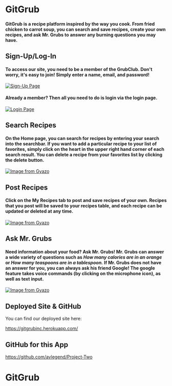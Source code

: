 # GitGrub 

#### GitGrub is a recipe platform inspired by the way you cook. From fried chicken to carrot soup, you can search and save recipes, create your own recipes, and ask Mr. Grubs to answer any burning questions you may have.


## Sign-Up/Log-In

#### To access our site, you need to be a member of the GrubClub. Don't worry, it's easy to join! Simply enter a name, email, and password!  
[![Sign-Up Page](https://i.gyazo.com/7179f58ceb14ebe2efd1a5c58412269c.jpg)](https://gyazo.com/7179f58ceb14ebe2efd1a5c58412269c)  

#### Already a member? Then all you need to do is login via the login page.  
[![Login Page](https://i.gyazo.com/05c8ae34f03f4a5d8da4e2182271720d.jpg)](https://gyazo.com/05c8ae34f03f4a5d8da4e2182271720d)

## Search Recipes  

####  On the Home page, you can search for recipes by entering your search into the searchbar. If you want to add a particular recipe to your list of favorites, simply click on the heart in the upper right hand corner of each search result. You can delete a recipe from your favorites list by clicking the delete button.  
[![Image from Gyazo](https://i.gyazo.com/e93f8e5e7a3514655ed3edd2b3fe5f76.jpg)](https://gyazo.com/e93f8e5e7a3514655ed3edd2b3fe5f76)

## Post Recipes  

#### Click on the My Recipes tab to post and save recipes of your own. Recipes that you post will be saved to your recipes table, and each recipe can be updated or deleted at any time.  
[![Image from Gyazo](https://i.gyazo.com/07efbe10c432c871bacb04de6c812a7d.jpg)](https://gyazo.com/07efbe10c432c871bacb04de6c812a7d)   

## Ask Mr. Grubs  

#### Need information about your food? Ask Mr. Grubs! Mr. Grubs can answer a wide variety of questions such as *How many calories are in an orange* or *How many teaspoons are in a tablespoon.* If Mr. Grubs does not have an answer for you, you can always ask his friend Google! The google feature takes voice commands (by clicking on the microphone icon), as well as text input.
[![Image from Gyazo](https://i.gyazo.com/14077b9fdba83009bdeb53370d864210.jpg)](https://gyazo.com/14077b9fdba83009bdeb53370d864210)

## Deployed Site & GitHub

You can find our deployed site here:

https://gitgrubinc.herokuapp.com/

## GitHub for this App

https://github.com/avlegend/Project-Two
# GitGrub
